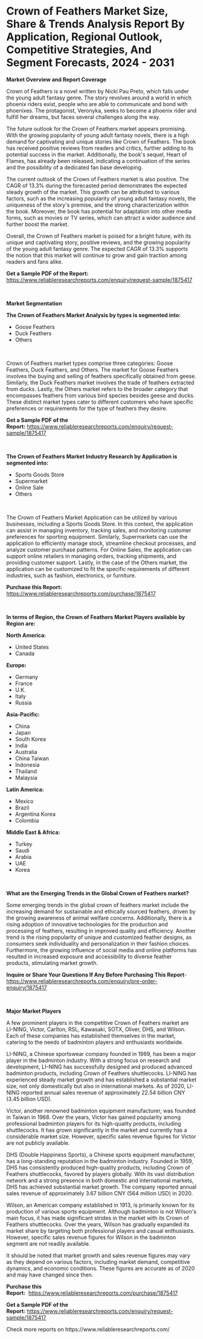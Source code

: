 <p><h1>Crown of Feathers Market Size, Share & Trends Analysis Report By Application, Regional Outlook, Competitive Strategies, And Segment Forecasts, 2024 - 2031</h1></p><p><strong>Market Overview and Report Coverage</strong></p>
<p><p>Crown of Feathers is a novel written by Nicki Pau Preto, which falls under the young adult fantasy genre. The story revolves around a world in which phoenix riders exist, people who are able to communicate and bond with phoenixes. The protagonist, Veronyka, seeks to become a phoenix rider and fulfill her dreams, but faces several challenges along the way.</p><p>The future outlook for the Crown of Feathers market appears promising. With the growing popularity of young adult fantasy novels, there is a high demand for captivating and unique stories like Crown of Feathers. The book has received positive reviews from readers and critics, further adding to its potential success in the market. Additionally, the book's sequel, Heart of Flames, has already been released, indicating a continuation of the series and the possibility of a dedicated fan base developing.</p><p>The current outlook of the Crown of Feathers market is also positive. The CAGR of 13.3% during the forecasted period demonstrates the expected steady growth of the market. This growth can be attributed to various factors, such as the increasing popularity of young adult fantasy novels, the uniqueness of the story's premise, and the strong characterization within the book. Moreover, the book has potential for adaptation into other media forms, such as movies or TV series, which can attract a wider audience and further boost the market.</p><p>Overall, the Crown of Feathers market is poised for a bright future, with its unique and captivating story, positive reviews, and the growing popularity of the young adult fantasy genre. The expected CAGR of 13.3% supports the notion that this market will continue to grow and gain traction among readers and fans alike.</p></p>
<p><strong>Get a Sample PDF of the Report:</strong> <a href="https://www.reliableresearchreports.com/enquiry/request-sample/1875417">https://www.reliableresearchreports.com/enquiry/request-sample/1875417</a></p>
<p>&nbsp;</p>
<p><strong>Market Segmentation</strong></p>
<p><strong>The Crown of Feathers Market Analysis by types is segmented into:</strong></p>
<p><ul><li>Goose Feathers</li><li>Duck Feathers</li><li>Others</li></ul></p>
<p>&nbsp;</p>
<p><p>Crown of Feathers market types comprise three categories: Goose Feathers, Duck Feathers, and Others. The market for Goose Feathers involves the buying and selling of feathers specifically obtained from geese. Similarly, the Duck Feathers market involves the trade of feathers extracted from ducks. Lastly, the Others market refers to the broader category that encompasses feathers from various bird species besides geese and ducks. These distinct market types cater to different customers who have specific preferences or requirements for the type of feathers they desire.</p></p>
<p><strong>Get a Sample PDF of the Report:</strong>&nbsp;<a href="https://www.reliableresearchreports.com/enquiry/request-sample/1875417">https://www.reliableresearchreports.com/enquiry/request-sample/1875417</a></p>
<p>&nbsp;</p>
<p><strong>The Crown of Feathers Market Industry Research by Application is segmented into:</strong></p>
<p><ul><li>Sports Goods Store</li><li>Supermarket</li><li>Online Sale</li><li>Others</li></ul></p>
<p>&nbsp;</p>
<p><p>The Crown of Feathers Market Application can be utilized by various businesses, including a Sports Goods Store. In this context, the application can assist in managing inventory, tracking sales, and monitoring customer preferences for sporting equipment. Similarly, Supermarkets can use the application to efficiently manage stock, streamline checkout processes, and analyze customer purchase patterns. For Online Sales, the application can support online retailers in managing orders, tracking shipments, and providing customer support. Lastly, in the case of the Others market, the application can be customized to fit the specific requirements of different industries, such as fashion, electronics, or furniture.</p></p>
<p><strong>Purchase this Report:</strong>&nbsp; <a href="https://www.reliableresearchreports.com/purchase/1875417">https://www.reliableresearchreports.com/purchase/1875417</a></p>
<p>&nbsp;</p>
<p><strong>In terms of Region, the Crown of Feathers Market Players available by Region are:</strong></p>
<p>
    <p> <strong> North America: </strong>
        <ul>
            <li>United States</li>
            <li>Canada</li>
        </ul>
        </p> 
    <p> <strong> Europe: </strong>
        <ul>
            <li>Germany</li>
            <li>France</li>
            <li>U.K.</li>
            <li>Italy</li>
            <li>Russia</li>
        </ul>
        </p> 
    <p> <strong> Asia-Pacific: </strong>
        <ul>
            <li>China</li>
            <li>Japan</li>
            <li>South Korea</li>
            <li>India</li>
            <li>Australia</li>
            <li>China Taiwan</li>
            <li>Indonesia</li>
            <li>Thailand</li>
            <li>Malaysia</li>
        </ul>
        </p> 
    <p> <strong> Latin America: </strong>
        <ul>
            <li>Mexico</li>
            <li>Brazil</li>
            <li>Argentina Korea</li>
            <li>Colombia</li>
        </ul>
        </p> 
    <p> <strong> Middle East & Africa: </strong>
        <ul>
            <li>Turkey</li>
            <li>Saudi</li>
            <li>Arabia</li>
            <li>UAE</li>
            <li>Korea</li>
        </ul>
    </p>
    </p>
<p>&nbsp;</p>
<p><strong>What are the Emerging Trends in the Global Crown of Feathers market?</strong></p>
<p><p>Some emerging trends in the global crown of feathers market include the increasing demand for sustainable and ethically sourced feathers, driven by the growing awareness of animal welfare concerns. Additionally, there is a rising adoption of innovative technologies for the production and processing of feathers, resulting in improved quality and efficiency. Another trend is the rising popularity of unique and customized feather designs, as consumers seek individuality and personalization in their fashion choices. Furthermore, the growing influence of social media and online platforms has resulted in increased exposure and accessibility to diverse feather products, stimulating market growth.</p></p>
<p><strong>Inquire or Share Your Questions If Any Before Purchasing This Report</strong>- <a href="https://www.reliableresearchreports.com/enquiry/pre-order-enquiry/1875417">https://www.reliableresearchreports.com/enquiry/pre-order-enquiry/1875417</a></p>
<p>&nbsp;</p>
<p><strong>Major Market Players</strong></p>
<p><p>A few prominent players in the competitive Crown of Feathers market are LI-NING, Victor, Carlton, RSL, Kawasaki, SOTX, Oliver, DHS, and Wilson. Each of these companies has established themselves in the market, catering to the needs of badminton players and enthusiasts worldwide.</p><p>LI-NING, a Chinese sportswear company founded in 1989, has been a major player in the badminton industry. With a strong focus on research and development, LI-NING has successfully designed and produced advanced badminton products, including Crown of Feathers shuttlecocks. LI-NING has experienced steady market growth and has established a substantial market size, not only domestically but also in international markets. As of 2020, LI-NING reported annual sales revenue of approximately 22.54 billion CNY (3.45 billion USD).</p><p>Victor, another renowned badminton equipment manufacturer, was founded in Taiwan in 1968. Over the years, Victor has gained popularity among professional badminton players for its high-quality products, including shuttlecocks. It has grown significantly in the market and currently has a considerable market size. However, specific sales revenue figures for Victor are not publicly available.</p><p>DHS (Double Happiness Sports), a Chinese sports equipment manufacturer, has a long-standing reputation in the badminton industry. Founded in 1959, DHS has consistently produced high-quality products, including Crown of Feathers shuttlecocks, favored by players globally. With its vast distribution network and a strong presence in both domestic and international markets, DHS has achieved substantial market growth. The company reported annual sales revenue of approximately 3.67 billion CNY (564 million USD) in 2020.</p><p>Wilson, an American company established in 1913, is primarily known for its production of various sports equipment. Although badminton is not Wilson's main focus, it has made significant strides in the market with its Crown of Feathers shuttlecocks. Over the years, Wilson has gradually expanded its market share by targeting both professional players and casual enthusiasts. However, specific sales revenue figures for Wilson in the badminton segment are not readily available.</p><p>It should be noted that market growth and sales revenue figures may vary as they depend on various factors, including market demand, competitive dynamics, and economic conditions. These figures are accurate as of 2020 and may have changed since then.</p></p>
<p><strong>Purchase this Report:</strong>&nbsp;&nbsp;<a href="https://www.reliableresearchreports.com/purchase/1875417">https://www.reliableresearchreports.com/purchase/1875417</a></p>
<p></p>
<p><strong>Get a Sample PDF of the Report:</strong>&nbsp;<a href="https://www.reliableresearchreports.com/enquiry/request-sample/1875417">https://www.reliableresearchreports.com/enquiry/request-sample/1875417</a></p>
<p>Check more reports on https://www.reliableresearchreports.com/</p>